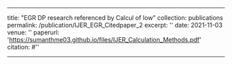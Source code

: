 
---
title: "EGR DP research referenced by Calcul of low"
collection: publications
permalink: /publication/IJER_EGR_Citedpaper_2
excerpt: ''
date: 2021-11-03
venue: ''
paperurl: 'https://sumanthme03.github.io/files/IJER_Calculation_Methods.pdf'
citation: #''

---

[Download paper here]: (https://sumanthme03.github.io/files/IJER_Calculation_Methods.pdf) 






